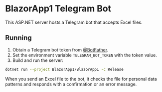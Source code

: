 # BlazorApp1 Telegram Bot

This ASP.NET server hosts a Telegram bot that accepts Excel files.

## Running

1. Obtain a Telegram bot token from [@BotFather](https://t.me/BotFather).
2. Set the environment variable `TELEGRAM_BOT_TOKEN` with the token value.
3. Build and run the server:

```bash
dotnet run --project BlazorApp1/BlazorApp1 -c Release
```

When you send an Excel file to the bot, it checks the file for personal data patterns and responds with a confirmation or an error message.

